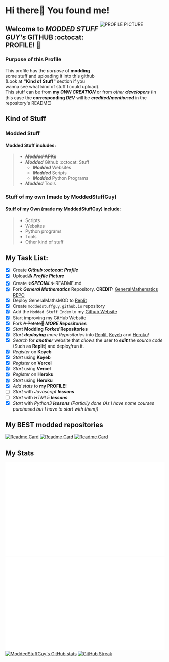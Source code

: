 # Hi there👋 You found me!

<img alt="PROFILE PICTURE" align="right" width="205" height="205" src="https://encrypted-tbn0.gstatic.com/images?q=tbn:ANd9GcQHOIrpEnyNe7uOZ8h1h1F2Hm-bxBHgm8yfiCPlW9Dd7mWjSve1Ih4f0SgxgGbHeRshR5E&usqp=CAU">

## Welcome to ***MODDED STUFF GUY's*** GITHUB :octocat: PROFILE! 🎉

### Purpose of this Profile
This profile has the *purpose* of **modding** some stuff and uploading it into this github (Look at **"Kind of Stuff"** section if you wanna see what kind of stuff I could upload). This stuff can be from **my *OWN CREATION*** or from *other **developers*** (in this case the **corresponding *DEV*** will be ***credited/mentioned*** in the repository's README)

## Kind of Stuff
### Modded Stuff
#### Modded Stuff includes:
> - ~~***Modded* APKs**~~
> - ***Modded*** Github :octocat: Stuff
>   - ***Modded*** Websites
>   - ***Modded*** Scripts
>   - ***Modded*** Python Programs
> - ***Modded*** Tools
### Stuff of my own (made by ModdedStuffGuy)
#### Stuff of my Own (made my ModdedStuffGuy) include:
> - Scripts
> - Websites
> - Python programs
> - Tools
> - Other kind of stuff

## My Task List:
- [x] Create ***Github :octocat: Profile***
- [x] Upload📤 ***Profile Picture***
- [x] Create ***✨SPECIAL✨*** README.md
- [x] Fork ***General Mathematics*** Repository. **CREDIT:** [GeneralMathematics REPO](https://github.com/GeneralMathematics/General-Mathematics-Beta)
- [x] Deploy GeneralMathsMOD to [Replit](https://replit.com)
- [x] Create `moddedstuffguy.github.io` repository 
- [x] Add the `Modded Stuff Index` to my [Github Website](https://moddedstuffguy.github.io)
- [x] Start improving my GitHub Website
- [x] Fork ~~A Potato🥔~~ ***MORE Repositories***
- [x] *Start* **Modding *Forked* Repositories**
- [x] *Start **deploying** more Repositories* into [Replit](https://replit.com), [Koyeb](https://koyeb.com) and [Heroku](https://heroku.com)! 
- [x] *Search* for ***another*** website that *allows* the user to ***edit*** the *source code* (Such as **Replit**) and deploy/run it.
- [x] *Register* on **Koyeb**
- [x] *Start* using **Koyeb**
- [x] *Register* on **Vercel**
- [x] *Start* using **Vercel**
- [x] *Register* on **Heroku**
- [x] *Start* using **Heroku**
- [x] *Add stats* to **my PROFILE!**
- [ ] *Start* with *Javascript **lessons***
- [ ] *Start* with *HTML5 **lessons***
- [x] *Start* with *Python3 **lessons*** *(Partially done (As I have some courses purchased but I have to start with them))*

## My BEST modded repositories
[![Readme Card](https://github-readme-stats.vercel.app/api/pin/?username=moddedstuffguy&repo=GeneralMathsMOD&theme=synthwave)](https://github.com/moddedstuffguy/GeneralMathsMOD)
[![Readme Card](https://github-readme-stats.vercel.app/api/pin/?username=moddedstuffguy&repo=WomginxMOD&theme=merko)](https://github.com/moddedstuffguy/WomginxMOD)
[![Readme Card](https://github-readme-stats.vercel.app/api/pin/?username=moddedstuffguy&repo=ZenoMOD&theme=cobalt)](https://github.com/moddedstuffguy/ZenoMOD)

## My Stats
![My STATS](https://raw.githubusercontent.com/moddedstuffguy/mySTATS/master/generated/overview.svg#gh-dark-mode-only)
![My STATS](https://raw.githubusercontent.com/moddedstuffguy/mySTATS/master/generated/languages.svg#gh-dark-mode-only)
[![ModdedStuffGuy's GitHub stats](https://github-readme-stats.vercel.app/api?username=moddedstuffguy&show_icons=true&theme=ocean_dark)](https://github.com/anuraghazra/github-readme-stats)
[![GitHub Streak](https://streak-stats.demolab.com?user=moddedstuffguy&theme=chartreuse-dark&border_radius=4.6)](https://git.io/streak-stats)
